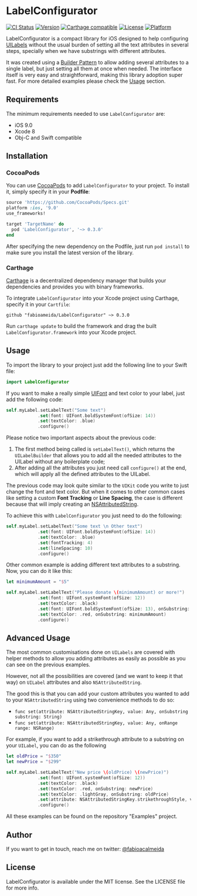 # LabelConfigurator

[![CI Status](http://img.shields.io/travis/fabioalmeida/LabelConfigurator.svg?style=flat)](https://travis-ci.org/fabioalmeida/LabelConfigurator)
[![Version](https://img.shields.io/cocoapods/v/LabelConfigurator.svg?style=flat)](http://cocoapods.org/pods/LabelConfigurator)
[![Carthage compatible](https://img.shields.io/badge/Carthage-compatible-4BC51D.svg?style=flat)](https://github.com/Carthage/Carthage)
[![License](https://img.shields.io/cocoapods/l/LabelConfigurator.svg?style=flat)](http://cocoapods.org/pods/LabelConfigurator)
[![Platform](https://img.shields.io/cocoapods/p/LabelConfigurator.svg?style=flat)](http://cocoapods.org/pods/LabelConfigurator)


LabelConfigurator is a compact library for iOS designed to help configuring [UILabels](https://developer.apple.com/documentation/uikit/uilabel) without the usual burden of setting all the text attributes in several steps, specially when we have substrings with different attributes.

It was created using a [Builder Pattern](https://en.wikipedia.org/wiki/Builder_pattern) to allow adding several attributes to a single label, but just setting all them at once when needed. The interface itself is very easy and straightforward, making this library adoption super fast. For more detailed examples please check the [Usage](#usage) section.


## Requirements

The minimum requirements needed to use `LabelConfigurator` are:
- iOS 9.0
- Xcode 8
- Obj-C and Swift compatible


## Installation

### CocoaPods

You can use [CocoaPods](http://cocoapods.org) to add `LabelConfigurator` to your project. To install it, simply specify it in your **Podfile**:

```ruby
source 'https://github.com/CocoaPods/Specs.git'
platform :ios, '9.0'
use_frameworks!

target 'TargetName' do
  pod 'LabelConfigurator', '~> 0.3.0'
end
```

After specifying the new dependency on the Podfile, just run `pod install` to make sure you install the latest version of the library.


### Carthage

[Carthage](https://github.com/Carthage/Carthage) is a decentralized dependency manager that builds your dependencies and provides you with binary frameworks.

To integrate `LabelConfigurator` into your Xcode project using Carthage, specify it in your `Cartfile`:

```ogdl
github "fabioameida/LabelConfigurator" ~> 0.3.0
```

Run `carthage update` to build the framework and drag the built `LabelConfigurator.framework` into your Xcode project.


## Usage

To import the library to your project just add the following line to your Swift file:

```swift
import LabelConfigurator
```

If you want to make a really simple [UIFont](https://developer.apple.com/documentation/uikit/uifont) and text color to your label, just add the following code:

```swift
self.myLabel.setLabelText("Some text")
            .set(font: UIFont.boldSystemFont(ofSize: 14))
            .set(textColor: .blue)
            .configure()
```

Please notice two important aspects about the previous code:
1. The first method being called is `setLabelText()`, which returns the `UILabelBuilder` that allows you to add all the needed attributes to the UILabel without any boilerplate code;
2. After adding all the attributes you just need call `configure()` at the end, which will apply all the defined attributes to the UILabel.

The previous code may look quite similar to the `UIKit` code you write to just change the font and text color. But when it comes to other common cases like setting a custom **Font Tracking** or **Line Spacing**, the case is different because that will imply creating an [NSAttributedString](https://developer.apple.com/documentation/foundation/nsattributedstring).

To achieve this with `LabelConfigurator` you just need to do the following:

```swift
self.myLabel.setLabelText("Some text \n Other text")
            .set(font: UIFont.boldSystemFont(ofSize: 14))
            .set(textColor: .blue)
            .set(fontTracking: 4)
            .set(lineSpacing: 10)
            .configure()
```

Other common example is adding different text attributes to a substring. Now, you can do it like this:

```swift
let minimumAmount = "$5"

self.myLabel.setLabelText("Please donate \(minimumAmount) or more!")
            .set(font: UIFont.systemFont(ofSize: 12))
            .set(textColor: .black)
            .set(font: UIFont.boldSystemFont(ofSize: 13), onSubstring: minimumAmount)
            .set(textColor: .red, onSubstring: minimumAmount)
            .configure()
```


## Advanced Usage

The most common customisations done on `UILabels` are covered with helper methods to allow you adding attributes as easily as possible as you can see on the previous examples.

However, not all the possibilities are covered (and we want to keep it that way) on `UILabel` attributes and also `NSAttributedString`.

The good this is that you can add your custom attributes you wanted to add to your `NSAttributedString` using two convenience methods to do so:
- `func set(attribute: NSAttributedStringKey, value: Any, onSubstring substring: String)`
- `func set(attribute: NSAttributedStringKey, value: Any, onRange range: NSRange)`

For example, if you want to add a strikethrough attribute to a substring on your `UILabel`, you can do as the following

```swift
let oldPrice = "$350"
let newPrice = "$299"

self.myLabel.setLabelText("New price \(oldPrice) \(newPrice)")
            .set(font: UIFont.systemFont(ofSize: 12))
            .set(textColor: .black)
            .set(textColor: .red, onSubstring: newPrice)
            .set(textColor: .lightGray, onSubstring: oldPrice)
            .set(attribute: NSAttributedStringKey.strikethroughStyle, value: 1, onSubstring: oldPrice)
            .configure()
```

All these examples can be found on the repository "Examples" project.



## Author

If you want to get in touch, reach me on twitter: [@fabioacalmeida](https://twitter.com/fabioacalmeida)


## License

LabelConfigurator is available under the MIT license. See the LICENSE file for more info.
